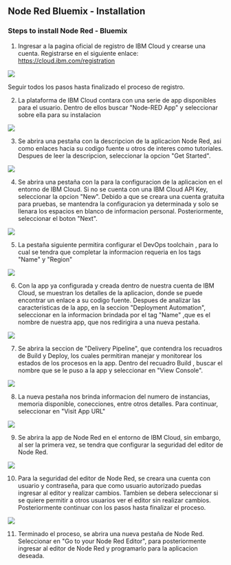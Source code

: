 
## Node Red Bluemix - Installation


### Steps to install Node Red - Bluemix

 1. Ingresar a la pagina oficial de registro de IBM Cloud y crearse una cuenta. Registrarse en el siguiente enlace: https://cloud.ibm.com/registration
   
   ![](https://github.com/omarftt/Tiempo-Real/blob/master/Instalacion%20Node%20Red%20-%20Bluemix/Imagen1.png?raw=true)
    
   Seguir todos los pasos hasta finalizado el proceso de registro. 
   
    
 2. La plataforma de IBM Cloud contara con una serie de app disponibles para el usuario. Dentro de ellos buscar "Node-RED App" y seleccionar sobre ella para su instalacion
 
   ![](https://github.com/omarftt/Tiempo-Real/blob/master/Instalacion%20Node%20Red%20-%20Bluemix/Imagen2.png?raw=true)
   
   
 3. Se abrira una pestaña con la descripcion de la aplicacion Node Red, asi como enlaces hacia su codigo fuente u otros de interes como tutoriales. Despues de leer la descripcion, seleccionar la opcion "Get Started".
 
   ![](https://github.com/omarftt/Tiempo-Real/blob/master/Instalacion%20Node%20Red%20-%20Bluemix/Imagen3.png?raw=true)
   
   
 4. Se abrira una pestaña con la para la configuracion de la aplicacion en el entorno de IBM Cloud. Si no se cuenta con una IBM Cloud API Key, seleccionar la opcion "New". Debido a que se creara una cuenta gratuita para pruebas, se mantendra la configuracion ya determinada y solo se llenara los espacios en blanco de informacion personal. Posteriormente, seleccionar el boton "Next".
 
   ![](https://github.com/omarftt/Tiempo-Real/blob/master/Instalacion%20Node%20Red%20-%20Bluemix/Imagen4.png?raw=true)
   
 5. La pestaña siguiente permitira configurar el DevOps toolchain , para lo cual se tendra que completar la informacion requeria en los tags "Name" y "Region" 
 
   ![](https://github.com/omarftt/Tiempo-Real/blob/master/Instalacion%20Node%20Red%20-%20Bluemix/Imagen6.png?raw=true)
   
 6. Con la app ya configurada y creada dentro de nuestra cuenta de IBM Cloud, se muestran los detalles de la aplicacion, donde se puede encontrar un enlace a su codigo fuente. Despues de analizar las caracteristicas de la app, en la seccion "Deployment Automation", seleccionar en la informacion brindada por el tag "Name" ,que es el nombre de nuestra app, que nos redirigira a una nueva pestaña.
 
   ![](https://github.com/omarftt/Tiempo-Real/blob/master/Instalacion%20Node%20Red%20-%20Bluemix/Imagen7.png?raw=true)
   
   7. Se abrira la seccion de "Delivery Pipeline", que contendra los recuadros de Build y Deploy, los cuales permitiran manejar y monitorear los estados de los procesos en la app. Dentro del recuadro Build , buscar el nombre que se le puso a la app y seleccionar en "View Console".
   
   ![](https://github.com/omarftt/Tiempo-Real/blob/master/Instalacion%20Node%20Red%20-%20Bluemix/Imagen8.png?raw=true)
   
   8. La nueva pestaña nos brinda informacion del numero de instancias, memoria disponible, conecciones, entre otros detalles. Para continuar, seleccionar en "Visit App URL"
 
   ![](https://github.com/omarftt/Tiempo-Real/blob/master/Instalacion%20Node%20Red%20-%20Bluemix/Imagen9.png?raw=true)
   
   9. Se abrira la app de Node Red en el entorno de IBM Cloud, sin embargo, al ser la primera vez, se tendra que configurar la seguridad del editor de Node Red.
   
   ![](https://github.com/omarftt/Tiempo-Real/blob/master/Instalacion%20Node%20Red%20-%20Bluemix/Imagen10.png?raw=true)
   
   10. Para la seguridad del editor de Node Red, se creara una cuenta con usuario y contraseña, para que como usuario autorizado puedas ingresar al editor y realizar cambios. 	Tambien se debera seleccionar si se quiere permitir a otros usuarios ver el editor sin realizar cambios. Posteriormente continuar con los pasos hasta finalizar el proceso.
   
   ![](https://github.com/omarftt/Tiempo-Real/blob/master/Instalacion%20Node%20Red%20-%20Bluemix/Imagen11.png?raw=true)
   
   11. Terminado el proceso, se abrira una nueva pestaña de Node Red. Seleccionar en "Go to your Node Red Editor", para posteriormente ingresar al editor de Node Red y programarlo para la aplicacion deseada.
